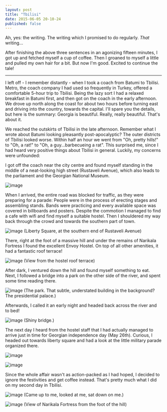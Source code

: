 ```yaml
---
layout: post
title: "Tbilisi"
date: 2015-06-05 20-10-24
published: false
---
```


Ah, yes: the writing. The writing which I promised to do regularly. *That* writing...

After finishing the above three sentences in an agonizing fifteen minutes, I got up and fetched myself a cup of coffee. Then I groaned to myself a little and pulled my own hair for a bit. But now I'm good. Excited to continue the tale!

-------

I left off - I remember distantly - when I took a coach from Batumi to Tbilisi. Metro, the coach company I had used so frequently in Turkey, offered a comfortable 5-hour trip to Tbilisi. Being the lazy sort I had a relaxed breakfast in Batumi first, and then got on the coach in the early afternoon. We drove up north along the coast for about two hours before turning east and driving into the country, towards the capital. I'll spare you the details, but here is the summary: Georgia is beautiful. Really, really beautiful. That's about it.

We reached the outskirts of Tbilisi in the late afternoon. Remember what I wrote about Batumi looking pleasantly post-apocalyptic? The outer districts of Tbilisi looked worse. Within half an hour we went from "Oh, pretty hills!" to "Oh, a rat!" to "Oh, a guy...barbecueing a rat". This surprised me, since I had heard very positive things about Tbilisi in general. Luckily, my concerns were unfounded:

I got off the coach near the city centre and found myself standing in the middle of a neat-looking high street (Rustaveli Avenue), which also leads to the parliament and the Georgian National Museum.  

![image](http://www.escapingsloth.com/pics/IMG_20150525_195121_scaled.jpg)

When I arrived, the entire road was blocked for traffic, as they were preparing for a parade: People were in the process of erecting stages and assembling stands. Bands were practicing and every available space was covered in billboards and posters. Despite the commotion I managed to find a cafe with wifi and find myself a suitable hostel. Then I shouldered my way back through the crowd and towards the southern part of town.

![image](http://www.escapingsloth.com/pics/IMG_20150525_195532_scaled.jpg)
(Liberty Square, at the southern end of Rustaveli Avenue)

There, right at the foot of a massive hill and under the remains of Narikala Fortress I found the excellent Envoy Hostel. On top of all other amenities, it had a fantastic roof terrace!

![image](http://www.escapingsloth.com/pics/IMG_20150525_201831_scaled.jpg)
(View from the hostel roof terrace)

After dark, I ventured down the hill and found myself something to eat. Next, I followed a bridge into a park on the other side of the river, and spent some time reading there.

![image](http://www.escapingsloth.com/pics/IMG_20150525_203552_scaled.jpg)
(The park. That subtle, understated building in the background? The presidential palace.)

Afterwards, I called it an early night and headed back across the river and to bed!

![image](http://www.escapingsloth.com/pics/IMG_20150525_214627_scaled.jpg)
(Shiny bridge.)


The next day I heard from the hostel staff that I had actually managed to arrive just in time for Georgian independence day (May 26th). Curious, I headed out towards liberty square and had a look at the little military parade organized there.

![image](http://www.escapingsloth.com/pics/IMG_20150526_112531_scaled.jpg)

![image](http://www.escapingsloth.com/pics/IMG_20150526_112644_scaled.jpg)

Since the whole affair wasn't as action-packed as I had hoped, I decided to ignore the festivities and get coffee instead. That's pretty much what I did on my second day in Tbilisi.

![image](http://www.escapingsloth.com/pics/IMG_20150527_164627_scaled.jpg)
(Came up to me, looked at me, sat down on me.)





![image](http://www.escapingsloth.com/pics/IMG_20150528_105524_scaled.jpg)
(View of Narikala Fortress from the foot of the hill)




